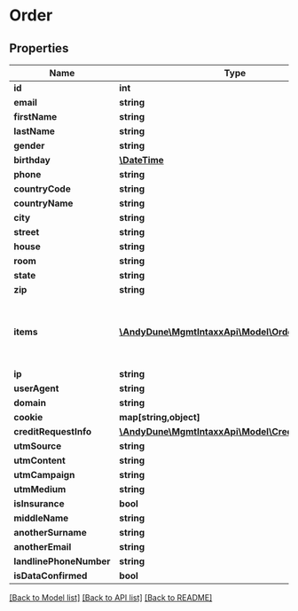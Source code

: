 # Order

## Properties
Name | Type | Description | Notes
------------ | ------------- | ------------- | -------------
**id** | **int** |  | [optional] 
**email** | **string** |  | [optional] 
**firstName** | **string** |  | [optional] 
**lastName** | **string** |  | [optional] 
**gender** | **string** |  | [optional] 
**birthday** | [**\DateTime**](\DateTime.md) |  | [optional] 
**phone** | **string** |  | [optional] 
**countryCode** | **string** |  | [optional] 
**countryName** | **string** |  | [optional] 
**city** | **string** |  | [optional] 
**street** | **string** |  | [optional] 
**house** | **string** |  | [optional] 
**room** | **string** |  | [optional] 
**state** | **string** |  | [optional] 
**zip** | **string** |  | [optional] 
**items** | [**\AndyDune\MgmtIntaxxApi\Model\OrderItem[]**](OrderItem.md) | If items is null - site must have only one product to use. | [optional] 
**ip** | **string** |  | [optional] 
**userAgent** | **string** |  | [optional] 
**domain** | **string** |  | [optional] 
**cookie** | **map[string,object]** |  | [optional] 
**creditRequestInfo** | [**\AndyDune\MgmtIntaxxApi\Model\CreditRequestInfo**](CreditRequestInfo.md) |  | [optional] 
**utmSource** | **string** |  | [optional] 
**utmContent** | **string** |  | [optional] 
**utmCampaign** | **string** |  | [optional] 
**utmMedium** | **string** |  | [optional] 
**isInsurance** | **bool** |  | [optional] 
**middleName** | **string** |  | [optional] 
**anotherSurname** | **string** |  | [optional] 
**anotherEmail** | **string** |  | [optional] 
**landlinePhoneNumber** | **string** |  | [optional] 
**isDataConfirmed** | **bool** |  | [optional] 

[[Back to Model list]](../../README.md#documentation-for-models) [[Back to API list]](../../README.md#documentation-for-api-endpoints) [[Back to README]](../../README.md)

